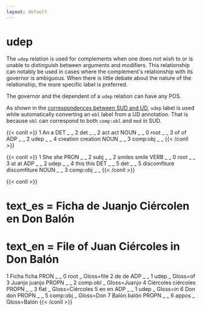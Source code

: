 ```yaml
---
layout: default
---
```


# **udep**
The `udep` relation is used for complements when one does not wish to or is unable to distinguish between arguments and modifiers. This relationship can notably be used in cases where the complement's relationship with its governor is ambiguous. When there is little debate about the nature of the relationship, the more specific label is preferred.

The governor and the dependent of a `udep` relation can have any POS.

As shown in the [correspondences between SUD and UD](../../correspondences), `udep` label is used while automatically converting an `obl` label from a UD annotation. That is because `obl` can correspond to both `comp:obl` and `mod` in SUD.

{{< conll >}}
1	An	a	DET	_	_	2	det	_	_
2	act	act	NOUN	_	_	0	root	_	_
3	of	of	ADP	_	_	2	udep	_	_
4	creation	creation	NOUN	_	_	3	comp:obj	_	_
{{< /conll >}}

{{< conll >}}
1	She	she	PRON	_	_	2	subj	_	_
2	smiles	smile	VERB	_	_	0	root	_	_
3	at	at	ADP	_	_	2	udep	_	_
4	this	this	DET	_	_	5	det	_	_
5	discomfiture	discomfiture	NOUN	_	_	3	comp:obj	_	_
{{< /conll >}}

{{< conll >}}
# text_es = Ficha de Juanjo Ciércolen en Don Balón
# text_en = File of Juan Ciércoles in Don Balón
1	Ficha	ficha	PRON	_	_	0	root	_	Gloss=file
2	de	de	ADP	_	_	1	udep	_	Gloss=of
3	Juanjo	juanjo	PROPN	_	_	2	comp:obl	_	Gloss=Juanjo
4	Ciércoles	ciércoles	PROPN	_	_	3	flat	_	Gloss=Ciércoles
5	en	en	ADP	_	_	1	udep	_	Gloss=in
6	Don	don	PROPN	_	_	5	comp:obj	_	Gloss=Don
7	Balón	balón	PROPN	_	_	6	appos	_	Gloss=Balón
{{< /conll >}}
